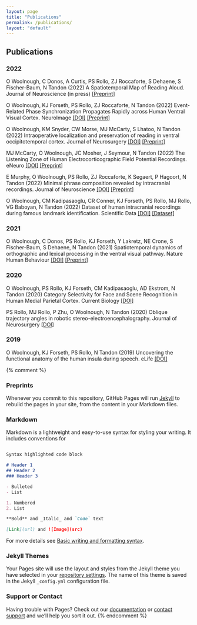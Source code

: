 ```yaml
---
layout: page
title: "Publications"
permalink: /publications/
layout: "default"
---
```

## Publications

### 2022
O Woolnough, C Donos, A Curtis, PS Rollo, ZJ Roccaforte, S Dehaene, S Fischer-Baum, N Tandon (2022) A Spatiotemporal Map of Reading Aloud. Journal of Neuroscience (in press) [[Preprint]](https://doi.org/10.1101/2021.05.23.445307)

O Woolnough, KJ Forseth, PS Rollo, ZJ Roccaforte, N Tandon (2022) Event-Related Phase Synchronization Propagates Rapidly across Human Ventral Visual Cortex. NeuroImage [[DOI]](https://doi.org/10.1016/j.neuroimage.2022.119262) [[Preprint]](https://doi.org/10.1101/2021.08.02.454804)

O Woolnough, KM Snyder, CW Morse, MJ McCarty, S Lhatoo, N Tandon (2022) Intraoperative localization and preservation of reading in ventral occipitotemporal cortex. Journal of Neurosurgery [[DOI]](https://doi.org/10.3171/2022.2.JNS22170) [[Preprint]](https://doi.org/10.1101/2021.11.11.21266202)

MJ McCarty, O Woolnough, JC Mosher, J Seymour, N Tandon (2022) The Listening Zone of Human Electrocorticographic Field Potential Recordings. eNeuro [[DOI]](https://doi.org/10.1523/ENEURO.0492-21.2022) [[Preprint]](https://doi.org/10.1101/2021.10.22.465519)

E Murphy, O Woolnough, PS Rollo, ZJ Roccaforte, K Segaert, P Hagoort, N Tandon (2022) Minimal phrase composition revealed by intracranial recordings. Journal of Neuroscience [[DOI]](https://doi.org/10.1523/JNEUROSCI.1575-21.2022) [[Preprint]](https://doi.org/10.1101/2021.04.30.442171)

O Woolnough, CM Kadipasaoglu, CR Conner, KJ Forseth, PS Rollo, MJ Rollo, VG Baboyan, N Tandon (2022) Dataset of human intracranial recordings during famous landmark identification. Scientific Data [[DOI]](https://doi.org/10.1038/s41597-022-01125-8) [[Dataset]](https://doi.org/10.18120/vn47-d626)

### 2021
O Woolnough, C Donos, PS Rollo, KJ Forseth, Y Lakretz, NE Crone, S Fischer-Baum, S Dehaene, N Tandon (2021) Spatiotemporal dynamics of orthographic and lexical processing in the ventral visual pathway. Nature Human Behaviour [[DOI]](https://doi.org/10.1038/s41562-020-00982-w) [[Preprint]](https://doi.org/10.1101/2020.02.18.955039)

### 2020
O Woolnough, PS Rollo, KJ Forseth, CM Kadipasaoglu, AD Ekstrom, N Tandon (2020) Category Selectivity for Face and Scene Recognition in Human Medial Parietal Cortex. Current Biology [[DOI]](https://doi.org/10.1016/j.cub.2020.05.018)

PS Rollo, MJ Rollo, P Zhu, O Woolnough, N Tandon (2020) Oblique trajectory angles in robotic stereo-electroencephalography. Journal of Neurosurgery [[DOI]](https://doi.org/10.3171/2020.5.JNS20975)

### 2019
O Woolnough, KJ Forseth, PS Rollo, N Tandon (2019) Uncovering the functional anatomy of the human insula during speech. eLife [[DOI]](https://doi.org/10.7554/eLife.53086)




{% comment %}

### Preprints


Whenever you commit to this repository, GitHub Pages will run [Jekyll](https://jekyllrb.com/) to rebuild the pages in your site, from the content in your Markdown files.

### Markdown

Markdown is a lightweight and easy-to-use syntax for styling your writing. It includes conventions for

```markdown

Syntax highlighted code block

# Header 1
## Header 2
### Header 3

- Bulleted
- List

1. Numbered
2. List

**Bold** and _Italic_ and `Code` text

[Link](url) and ![Image](src)
```

For more details see [Basic writing and formatting syntax](https://docs.github.com/en/github/writing-on-github/getting-started-with-writing-and-formatting-on-github/basic-writing-and-formatting-syntax).

### Jekyll Themes

Your Pages site will use the layout and styles from the Jekyll theme you have selected in your [repository settings](https://github.com/owoolnough/owoolnough.github.io/settings/pages). The name of this theme is saved in the Jekyll `_config.yml` configuration file.

### Support or Contact

Having trouble with Pages? Check out our [documentation](https://docs.github.com/categories/github-pages-basics/) or [contact support](https://support.github.com/contact) and we’ll help you sort it out.
{% endcomment %}
